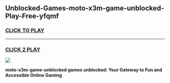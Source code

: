 
## Unblocked-Games-moto-x3m-game-unblocked-Play-Free-yfqmf
<h3>
<a href="https://premium76.site?title=moto-x3m-game-unblocked&ref=18A1">CLICK TO PLAY</a></h3>
<hr>

<h3>
<a href="https://premium76.site?title=moto-x3m-game-unblocked&ref=18A1">CLICK 2 PLAY</a>
  
</h3>

<a href="https://premium76.site?title=moto-x3m-game-unblocked&ref=18A1"><img src="https://clearcache.store/games.png"></a>


**moto-x3m-game-unblocked games unblocked: Your Gateway to Fun and Accessible Online Gaming**
